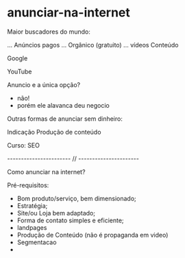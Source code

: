 # anunciar-na-internet

Maior buscadores do mundo:

... Anúncios pagos
... Orgânico (gratuito)
... vídeos Conteúdo 

Google

YouTube

Anuncio e a única opção? 
- não!
- porém ele alavanca deu negocio

Outras formas de anunciar sem dinheiro:

Indicação
Produção de conteúdo 

Curso: SEO

----------------------- // ----------------------

Como anunciar na internet?

Pré-requisitos:

- Bom produto/serviço, bem dimensionado;
- Estratégia;
- Site/ou Loja bem adaptado;
- Forma de contato simples e eficiente;
- landpages
- Produção de Conteúdo (não é propaganda em video)
- Segmentacao
- 

